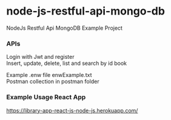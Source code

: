 # node-js-restful-api-mongo-db
NodeJs Restful Api MongoDB Example Project

### APIs
Login with Jwt and register\
Insert, update, delete, list and search by id book

Example .enw file enwExample.txt\
Postman collection in postman folder

### Example Usage React App
https://library-app-react-js-node-js.herokuapp.com/
